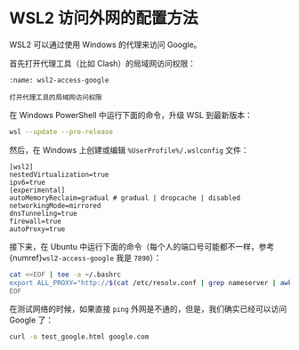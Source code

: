 # WSL2 访问外网的配置方法

WSL2 可以通过使用 Windows 的代理来访问 Google。

首先打开代理工具（比如 Clash）的局域网访问权限：

```{figure} ../_static/images/wsl2-access-google.png
:name: wsl2-access-google

打开代理工具的局域网访问权限
```

在 Windows PowerShell 中运行下面的命令，升级 WSL 到最新版本：

```bash
wsl --update --pre-release
```

然后，在 Windows 上创建或编辑 `%UserProfile%/.wslconfig` 文件：

```
[wsl2]
nestedVirtualization=true
ipv6=true
[experimental]
autoMemoryReclaim=gradual # gradual | dropcache | disabled
networkingMode=mirrored
dnsTunneling=true
firewall=true
autoProxy=true
```

接下来，在 Ubuntu 中运行下面的命令（每个人的端口号可能都不一样，参考 {numref}`wsl2-access-google` 我是 `7890`）：

```bash
cat <<EOF | tee -a ~/.bashrc
export ALL_PROXY="http://$(cat /etc/resolv.conf | grep nameserver | awk '{print $2}'):7890"
EOF
```

在测试网络的时候，如果直接 `ping` 外网是不通的，但是，我们确实已经可以访问 Google 了：

```bash
curl -o test_google.html google.com
```
